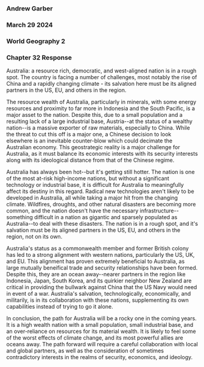 ### Andrew Garber
### March 29 2024
### World Geography 2
### Chapter 32 Response

Australia: a resource rich, democratic, and west-aligned nation is in a rough spot. The country is facing a number of challenges, most notably the rise of China and a rapidly changing climate - its salvation here must be its aligned partners in the US, EU, and others in the region.

The resource wealth of Australia, particularly in minerals, with some energy resources and proximity to far more in Indonesia and the South Pacific, is a major asset to the nation. Despite this, due to a small population and a resulting lack of a large industrial base, Austria--at the status of a wealthy nation--is a massive exporter of raw materials, especially to China. While the threat to cut this off is a major one, a Chinese decision to look elsewhere is an inevitable counter-blow which could decimate the Australian economy. This geostrategic reality is a major challenge for Australia, as it must balance its economic interests with its security interests along with its ideological distance from that of the Chinese regime.

Australia has always been hot--but it's getting still hotter. The nation is one of the most at-risk high-income nations, but without a significant technology or industrial base, it is difficult for Australia to meaningfully affect its destiny in this regard. Radical new technologies aren't likely to be developed in Australia, all while taking a major hit from the changing climate. Wildfires, droughts, and other natural disasters are becoming more common, and the nation doesn't have the necessary infrastructure--something difficult in a nation as gigantic and sparsely populated as Australia--to deal with these disasters. The nation is in a rough spot, and it's salvation must be its aligned partners in the US, EU, and others in the region, not on its own.

Australia's status as a commonwealth member and former British colony has led to a strong alignment with western nations, particularly the US, UK, and EU. This alignment has proven extremely beneficial to Australia, as large mutually beneifical trade and security relationships have been formed. Despite this, they are an ocean away--nearer partners in the region like Indonesia, Japan, South Korea, and its quirkier neighbor New Zealand are critical in providing the bullwark against China that the US Navy would need in event of a war. Australia's salvation, technologically, economically, and militarily, is in its collaboration with these nations, supplementing its own capabilities instead of trying to go it alone.

In conclusion, the path for Australia will be a rocky one in the coming years. It is a high wealth nation with a small population, small industrial base, and an over-reliance on resources for its material wealth. It is likely to feel some of the worst effects of climate change, and its most powerful allies are oceans away. The path forward will require a careful collaboration with local and global partners, as well as the consideration of sometimes contradictory interests in the realms of security, economics, and ideology.